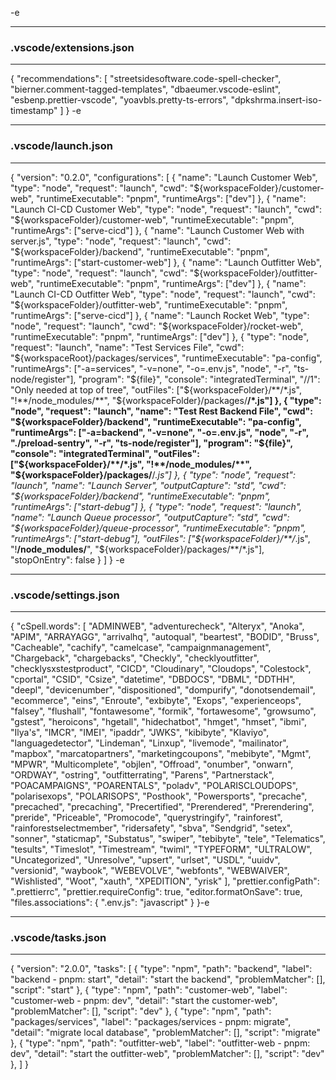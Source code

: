 -e 

---
### .vscode/extensions.json
---

{
  "recommendations": [
    "streetsidesoftware.code-spell-checker",
    "bierner.comment-tagged-templates",
    "dbaeumer.vscode-eslint",
    "esbenp.prettier-vscode",
    "yoavbls.pretty-ts-errors",
    "dpkshrma.insert-iso-timestamp"
  ]
}
-e 

---
### .vscode/launch.json
---

{
  "version": "0.2.0",
  "configurations": [
    {
      "name": "Launch Customer Web",
      "type": "node",
      "request": "launch",
      "cwd": "${workspaceFolder}/customer-web",
      "runtimeExecutable": "pnpm",
      "runtimeArgs": ["dev"]
    },
    {
      "name": "Launch CI-CD Customer Web",
      "type": "node",
      "request": "launch",
      "cwd": "${workspaceFolder}/customer-web",
      "runtimeExecutable": "pnpm",
      "runtimeArgs": ["serve-cicd"]
    },
    {
      "name": "Launch Customer Web with server.js",
      "type": "node",
      "request": "launch",
      "cwd": "${workspaceFolder}/backend",
      "runtimeExecutable": "pnpm",
      "runtimeArgs": ["start-customer-web"]
    },
    {
      "name": "Launch Outfitter Web",
      "type": "node",
      "request": "launch",
      "cwd": "${workspaceFolder}/outfitter-web",
      "runtimeExecutable": "pnpm",
      "runtimeArgs": ["dev"]
    },
    {
      "name": "Launch CI-CD Outfitter Web",
      "type": "node",
      "request": "launch",
      "cwd": "${workspaceFolder}/outfitter-web",
      "runtimeExecutable": "pnpm",
      "runtimeArgs": ["serve-cicd"]
    },
    {
      "name": "Launch Rocket Web",
      "type": "node",
      "request": "launch",
      "cwd": "${workspaceFolder}/rocket-web",
      "runtimeExecutable": "pnpm",
      "runtimeArgs": ["dev"]
    },
    {
      "type": "node",
      "request": "launch",
      "name": "Test Services File",
      "cwd": "${workspaceRoot}/packages/services",
      "runtimeExecutable": "pa-config",
      "runtimeArgs": ["-a=services", "-v=none", "-o=.env.js", "node", "-r", "ts-node/register"],
      "program": "${file}",
      "console": "integratedTerminal",
      "//1": "Only needed at top of tree",
      "outFiles": ["${workspaceFolder}/**/*.js", "!**/node_modules/**", "${workspaceFolder}/packages/**/*.js"]
    },
    {
      "type": "node",
      "request": "launch",
      "name": "Test Rest Backend File",
      "cwd": "${workspaceFolder}/backend",
      "runtimeExecutable": "pa-config",
      "runtimeArgs": ["-a=backend", "-v=none", "-o=.env.js", "node", "-r", "./preload-sentry", "-r", "ts-node/register"],
      "program": "${file}",
      "console": "integratedTerminal",
      "outFiles": ["${workspaceFolder}/**/*.js", "!**/node_modules/**", "${workspaceFolder}/packages/**/*.js"]
    },
    {
      "type": "node",
      "request": "launch",
      "name": "Launch Server",
      "outputCapture": "std",
      "cwd": "${workspaceFolder}/backend",
      "runtimeExecutable": "pnpm",
      "runtimeArgs": ["start-debug"]
    },
    {
      "type": "node",
      "request": "launch",
      "name": "Launch Queue processor",
      "outputCapture": "std",
      "cwd": "${workspaceFolder}/queue-processor",
      "runtimeExecutable": "pnpm",
      "runtimeArgs": ["start-debug"],
      "outFiles": ["${workspaceFolder}/**/*.js", "!**/node_modules/**", "${workspaceFolder}/packages/**/*.js"],
      "stopOnEntry": false
    }
  ]
}
-e 

---
### .vscode/settings.json
---

{
  "cSpell.words": [
    "ADMINWEB",
    "adventurecheck",
    "Alteryx",
    "Anoka",
    "APIM",
    "ARRAYAGG",
    "arrivalhq",
    "autoqual",
    "beartest",
    "BODID",
    "Bruss",
    "Cacheable",
    "cachify",
    "camelcase",
    "campaignmanagement",
    "Chargeback",
    "chargebacks",
    "Checkly",
    "checklyoutfitter",
    "checklysxstestproduct",
    "CICD",
    "Cloudinary",
    "Cloudops",
    "Colestock",
    "cportal",
    "CSID",
    "Csize",
    "datetime",
    "DBDOCS",
    "DBML",
    "DDTHH",
    "deepl",
    "devicenumber",
    "dispositioned",
    "dompurify",
    "donotsendemail",
    "ecommerce",
    "eins",
    "Enroute",
    "exbibyte",
    "Exops",
    "experienceops",
    "falsey",
    "flushall",
    "fontawesome",
    "formik",
    "fortawesome",
    "growsumo",
    "gstest",
    "heroicons",
    "hgetall",
    "hidechatbot",
    "hmget",
    "hmset",
    "ibmi",
    "Ilya's",
    "IMCR",
    "IMEI",
    "ipaddr",
    "JWKS",
    "kibibyte",
    "Klaviyo",
    "languagedetector",
    "Lindeman",
    "Linxup",
    "livemode",
    "mailinator",
    "mapbox",
    "marcatopartners",
    "marketingcoupons",
    "mebibyte",
    "Mgmt",
    "MPWR",
    "Multicomplete",
    "objlen",
    "Offroad",
    "onumber",
    "onwarn",
    "ORDWAY",
    "ostring",
    "outfitterrating",
    "Parens",
    "Partnerstack",
    "POACAMPAIGNS",
    "POARENTALS",
    "poladv",
    "POLARISCLOUDOPS",
    "polarisexops",
    "POLARISOPS",
    "Posthook",
    "Powersports",
    "precache",
    "precached",
    "precaching",
    "Precertified",
    "Prerendered",
    "Prerendering",
    "preride",
    "Priceable",
    "Promocode",
    "querystringify",
    "rainforest",
    "rainforestselectmember",
    "ridersafety",
    "sbva",
    "Sendgrid",
    "setex",
    "sonner",
    "staticmap",
    "Substatus",
    "swiper",
    "tebibyte",
    "tele",
    "Telematics",
    "tesults",
    "Timeslot",
    "Timestream",
    "twiml",
    "TYPEFORM",
    "ULTRALOW",
    "Uncategorized",
    "Unresolve",
    "upsert",
    "urlset",
    "USDL",
    "uuidv",
    "versionid",
    "waybook",
    "WEBEVOLVE",
    "webfonts",
    "WEBWAIVER",
    "Wishlisted",
    "Woot",
    "xauth",
    "XPEDITION",
    "yrisk"
  ],
  "prettier.configPath": ".prettierrc",
  "prettier.requireConfig": true,
  "editor.formatOnSave": true,
  "files.associations": {
    ".env.js": "javascript"
  }
}-e 

---
### .vscode/tasks.json
---

{
	"version": "2.0.0",
	"tasks": [
		{
			"type": "npm",
			"path": "backend",
			"label": "backend - pnpm: start",
			"detail": "start the backend",
			"problemMatcher": [],
			"script": "start"
		},
		{
			"type": "npm",
			"path": "customer-web",
			"label": "customer-web - pnpm: dev",
			"detail": "start the customer-web",
			"problemMatcher": [],
			"script": "dev"
		},
		{
			"type": "npm",
			"path": "packages/services",
			"label": "packages/services - pnpm: migrate",
			"detail": "migrate local database",
			"problemMatcher": [],
			"script": "migrate"
		},
		{
			"type": "npm",
			"path": "outfitter-web",
			"label": "outfitter-web - pnpm: dev",
			"detail": "start the outfitter-web",
			"problemMatcher": [],
			"script": "dev"
		},
	]
}
